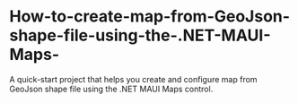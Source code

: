 # How-to-create-map-from-GeoJson-shape-file-using-the-.NET-MAUI-Maps-
A quick-start project that helps you create and configure map from GeoJson shape file using the .NET MAUI Maps control.
